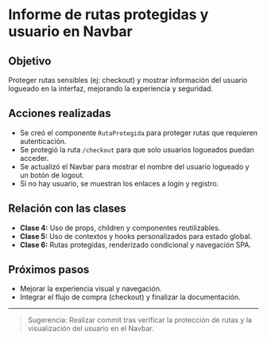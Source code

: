 # Informe de rutas protegidas y usuario en Navbar

## Objetivo
Proteger rutas sensibles (ej: checkout) y mostrar información del usuario logueado en la interfaz, mejorando la experiencia y seguridad.

## Acciones realizadas
- Se creó el componente `RutaProtegida` para proteger rutas que requieren autenticación.
- Se protegió la ruta `/checkout` para que solo usuarios logueados puedan acceder.
- Se actualizó el Navbar para mostrar el nombre del usuario logueado y un botón de logout.
- Si no hay usuario, se muestran los enlaces a login y registro.

## Relación con las clases
- **Clase 4:** Uso de props, children y componentes reutilizables.
- **Clase 5:** Uso de contextos y hooks personalizados para estado global.
- **Clase 6:** Rutas protegidas, renderizado condicional y navegación SPA.

## Próximos pasos
- Mejorar la experiencia visual y navegación.
- Integrar el flujo de compra (checkout) y finalizar la documentación.

---

> Sugerencia: Realizar commit tras verificar la protección de rutas y la visualización del usuario en el Navbar.
